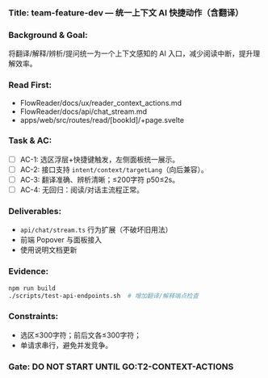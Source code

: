 ### Title: team-feature-dev — 统一上下文 AI 快捷动作（含翻译）

### Background & Goal:
将翻译/解释/辨析/提问统一为一个上下文感知的 AI 入口，减少阅读中断，提升理解效率。

### Read First:
- FlowReader/docs/ux/reader_context_actions.md
- FlowReader/docs/api/chat_stream.md
- apps/web/src/routes/read/[bookId]/+page.svelte

### Task & AC:
- [ ] AC-1: 选区浮层+快捷键触发，左侧面板统一展示。
- [ ] AC-2: 接口支持 `intent/context/targetLang`（向后兼容）。
- [ ] AC-3: 翻译准确、辨析清晰；≤200字符 p50≤2s。
- [ ] AC-4: 无回归：阅读/对话主流程正常。

### Deliverables:
- `api/chat/stream.ts` 行为扩展（不破坏旧用法）
- 前端 Popover 与面板接入
- 使用说明文档更新

### Evidence:
```bash
npm run build
./scripts/test-api-endpoints.sh  # 增加翻译/解释端点检查
```

### Constraints:
- 选区≤300字符；前后文各≤300字符；
- 单请求串行，避免并发竞争。

### Gate: DO NOT START UNTIL GO:T2-CONTEXT-ACTIONS


